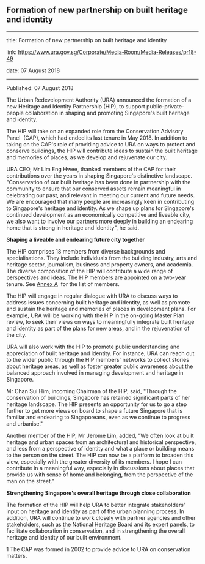 ## Formation of new partnership on built heritage and identity

---

title: Formation of new partnership on built heritage and identity

link: https://www.ura.gov.sg/Corporate/Media-Room/Media-Releases/pr18-49

date: 07 August 2018

---

Published: 07 August 2018

The Urban Redevelopment Authority (URA) announced the formation of a new Heritage and Identity Partnership (HIP), to support public-private-people collaboration in shaping and promoting Singapore's built heritage and identity.

The HIP will take on an expanded role from the Conservation Advisory Panel  (CAP), which had ended its last tenure in May 2018. In addition to taking on the CAP's role of providing advice to URA on ways to protect and conserve buildings, the HIP will contribute ideas to sustain the built heritage and memories of places, as we develop and rejuvenate our city.

URA CEO, Mr Lim Eng Hwee, thanked members of the CAP for their contributions over the years in shaping Singapore's distinctive landscape. "Conservation of our built heritage has been done in partnership with the community to ensure that our conserved assets remain meaningful in celebrating our past, and relevant in meeting our current and future needs.  We are encouraged that many people are increasingly keen in contributing to Singapore's heritage and identity. As we shape up plans for Singapore's continued development as an economically competitive and liveable city, we also want to involve our partners more deeply in building an endearing home that is strong in heritage and identity", he said.

**Shaping a liveable and endearing future city together**

The HIP comprises 18 members from diverse backgrounds and specialisations. They include individuals from the building industry, arts and heritage sector, journalism, business and property owners, and academia. The diverse composition of the HIP will contribute a wide range of perspectives and ideas. The HIP members are appointed on a two-year tenure. See [Annex A](https://www.ura.gov.sg/-/media/Corporate/Media-Room/2018/Aug/pr18-49a.pdf)  for the list of members.

The HIP will engage in regular dialogue with URA to discuss ways to address issues concerning built heritage and identity, as well as promote and sustain the heritage and memories of places in development plans. For example, URA will be working with the HIP in the on-going Master Plan review, to seek their views on ways to meaningfully integrate built heritage and identity as part of the plans for new areas, and in the rejuvenation of the city.

URA will also work with the HIP to promote public understanding and appreciation of built heritage and identity. For instance, URA can reach out to the wider public through the HIP members' networks to collect stories about heritage areas, as well as foster greater public awareness about the balanced approach involved in managing development and heritage in Singapore.

Mr Chan Sui Him, incoming Chairman of the HIP, said, "Through the conservation of buildings, Singapore has retained significant parts of her heritage landscape. The HIP presents an opportunity for us to go a step further to get more views on board to shape a future Singapore that is familiar and endearing to Singaporeans, even as we continue to progress and urbanise."

Another member of the HIP, Mr Jerome Lim, added, "We often look at built heritage and urban spaces from an architectural and historical perspective, and less from a perspective of identity and what a place or building means to the person on the street. The HIP can now be a platform to broaden this view, especially with the greater diversity of its members. I hope I can contribute in a meaningful way, especially in discussions about places that provide us with sense of home and belonging, from the perspective of the man on the street."

**Strengthening Singapore's overall heritage through close collaboration**

The formation of the HIP will help URA to better integrate stakeholders' input on heritage and identity as part of the urban planning process. In addition, URA will continue to work closely with partner agencies and other stakeholders, such as the National Heritage Board and its expert panels, to facilitate collaboration in conservation, and in strengthening the overall heritage and identity of our built environment.

1 The CAP was formed in 2002 to provide advice to URA on conservation matters.
